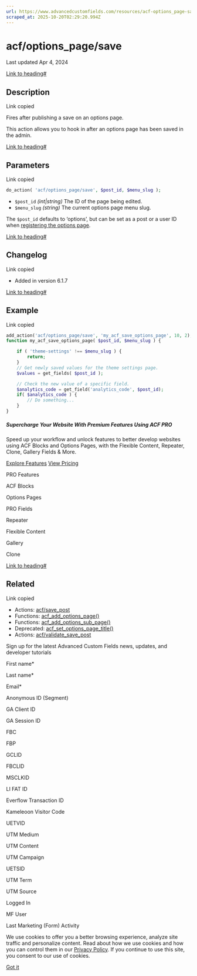 ```yaml
---
url: https://www.advancedcustomfields.com/resources/acf-options_page-save
scraped_at: 2025-10-20T02:29:20.994Z
---
```


# acf/options\_page/save

Last updated Apr 4, 2024

[Link to heading#](https://www.advancedcustomfields.com/resources/acf-options_page-save/#description)

## Description

Link copied

Fires after publishing a save on an options page.

This action allows you to hook in after an options page has been saved in the admin.

[Link to heading#](https://www.advancedcustomfields.com/resources/acf-options_page-save/#parameters)

## Parameters

Link copied

```php
do_action( 'acf/options_page/save', $post_id, $menu_slug );
```

- `$post_id` _(int\|string)_ The ID of the page being edited.
- `$menu_slug` _(string)_ The current options page menu slug.

The `$post_id` defaults to ‘options’, but can be set as a post or a user ID when [registering the options page](https://www.advancedcustomfields.com/resources/acf_add_options_page/#settings).

[Link to heading#](https://www.advancedcustomfields.com/resources/acf-options_page-save/#changelog)

## Changelog

Link copied

- Added in version 6.1.7

[Link to heading#](https://www.advancedcustomfields.com/resources/acf-options_page-save/#example)

## Example

Link copied

```php
add_action('acf/options_page/save', 'my_acf_save_options_page', 10, 2);
function my_acf_save_options_page( $post_id, $menu_slug ) {

    if ( 'theme-settings' !== $menu_slug ) {
        return;
    }
    // Get newly saved values for the theme settings page.
    $values = get_fields( $post_id );

    // Check the new value of a specific field.
    $analytics_code = get_field('analytics_code', $post_id);
    if( $analytics_code ) {
        // Do something...
    }
}
```

##### Supercharge Your Website With Premium Features Using ACF PRO

Speed up your workflow and unlock features to better develop websites using ACF Blocks and Options Pages, with the Flexible Content, Repeater,
Clone, Gallery Fields & More.


[Explore Features](https://www.advancedcustomfields.com/pro/) [View Pricing](https://www.advancedcustomfields.com/pro/#pricing-table/)

PRO Features

ACF Blocks

Options Pages

PRO Fields

Repeater

Flexible Content

Gallery

Clone

[Link to heading#](https://www.advancedcustomfields.com/resources/acf-options_page-save/#related)

## Related

Link copied

- Actions: [acf/save\_post](https://www.advancedcustomfields.com/resources/acf-save_post/)
- Functions: [acf\_add\_options\_page()](https://www.advancedcustomfields.com/resources/acf_add_options_page/)
- Functions: [acf\_add\_options\_sub\_page()](https://www.advancedcustomfields.com/resources/acf_add_options_sub_page/)
- Deprecated: [acf\_set\_options\_page\_title()](https://www.advancedcustomfields.com/resources/acf_set_options_page_title/)
- Actions: [acf/validate\_save\_post](https://www.advancedcustomfields.com/resources/acf-validate_save_post/)

Sign up for the latest Advanced Custom Fields news, updates, and developer tutorials

First name\*

Last name\*

Email\*

Anonymous ID (Segment)

GA Client ID

GA Session ID

FBC

FBP

GCLID

FBCLID

MSCLKID

LI FAT ID

Everflow Transaction ID

Kameleoon Visitor Code

UETVID

UTM Medium

UTM Content

UTM Campaign

UETSID

UTM Term

UTM Source

Logged In

MF User

Last Marketing (Form) Activity

We use cookies to offer you a better browsing experience, analyze site traffic and personalize content. Read about how we use cookies and how you can control them in our [Privacy Policy](https://wpengine.com/legal/privacy/). If you continue to use this site, you consent to our use of cookies.

[Got it](https://www.advancedcustomfields.com/resources/acf-options_page-save/#)
